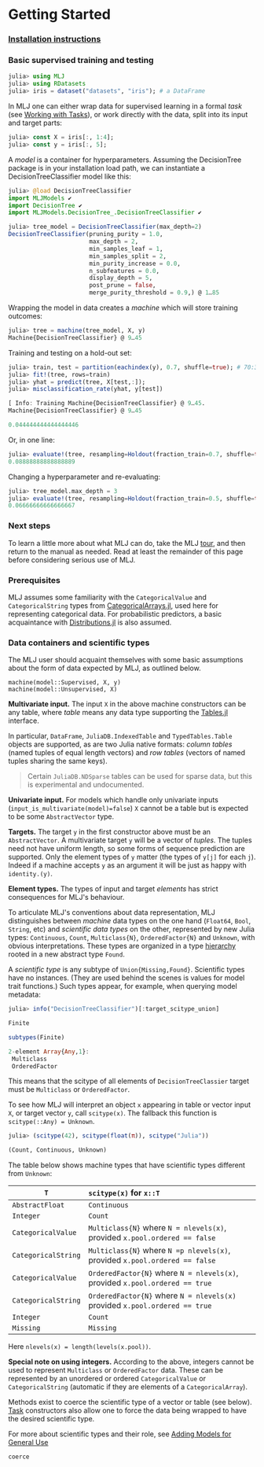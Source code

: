 # Getting Started

### [Installation instructions](https://github.com/alan-turing-institute/MLJ.jl/blob/master/README.md)


### Basic supervised training and testing


```julia
julia> using MLJ
julia> using RDatasets
julia> iris = dataset("datasets", "iris"); # a DataFrame
```

In MLJ one can either wrap data for supervised learning in a formal
*task* (see [Working with Tasks](working_with_tasks.md)), or work
directly with the data, split into its input and target parts:


```julia
julia> const X = iris[:, 1:4];
julia> const y = iris[:, 5];
```

A *model* is a container for hyperparameters. Assuming the
DecisionTree package is in your installation load path, we can
instantiate a DecisionTreeClassifier model like this:

```julia
julia> @load DecisionTreeClassifier
import MLJModels ✔
import DecisionTree ✔
import MLJModels.DecisionTree_.DecisionTreeClassifier ✔

julia> tree_model = DecisionTreeClassifier(max_depth=2)
DecisionTreeClassifier(pruning_purity = 1.0,
                       max_depth = 2,
                       min_samples_leaf = 1,
                       min_samples_split = 2,
                       min_purity_increase = 0.0,
                       n_subfeatures = 0.0,
                       display_depth = 5,
                       post_prune = false,
                       merge_purity_threshold = 0.9,) @ 1…85
```
    
Wrapping the model in data creates a *machine* which will store
training outcomes:

```julia
julia> tree = machine(tree_model, X, y)
Machine{DecisionTreeClassifier} @ 9…45
```

Training and testing on a hold-out set:

```julia
julia> train, test = partition(eachindex(y), 0.7, shuffle=true); # 70:30 split
julia> fit!(tree, rows=train)
julia> yhat = predict(tree, X[test,:]);
julia> misclassification_rate(yhat, y[test])

[ Info: Training Machine{DecisionTreeClassifier} @ 9…45.
Machine{DecisionTreeClassifier} @ 9…45

0.044444444444444446
```

Or, in one line:

```julia
julia> evaluate!(tree, resampling=Holdout(fraction_train=0.7, shuffle=true), measure=misclassification_rate)
0.08888888888888889
```

Changing a hyperparameter and re-evaluating:

```julia
julia> tree_model.max_depth = 3
julia> evaluate!(tree, resampling=Holdout(fraction_train=0.5, shuffle=true), measure=misclassification_rate)
0.06666666666666667
```

### Next steps

To learn a little more about what MLJ can do, take the MLJ
[tour](https://github.com/alan-turing-institute/MLJ.jl/blob/master/examples/tour/tour.ipynb),
and then return to the manual as needed. Read at least the remainder
of this page before considering serious use of MLJ.


### Prerequisites

MLJ assumes some familiarity with the `CategoricalValue` and
`CategoricalString` types from
[CategoricalArrays.jl](https://github.com/JuliaData/CategoricalArrays.jl),
used here for representing categorical data. For probabilistic
predictors, a basic acquaintance with
[Distributions.jl](https://github.com/JuliaStats/Distributions.jl) is
also assumed.


### Data containers and scientific types

The MLJ user should acquaint themselves with some
basic assumptions about the form of data expected by MLJ, as outlined
below. 

```
machine(model::Supervised, X, y) 
machine(model::Unsupervised, X)
```

**Multivariate input.** The input `X` in the above machine
constructors can be any table, where *table* means any data type
supporting the [Tables.jl](https://github.com/JuliaData/Tables.jl)
interface.

In particular, `DataFrame`, `JuliaDB.IndexedTable` and
`TypedTables.Table` objects are supported, as are two Julia native
formats: *column tables* (named tuples of equal length vectors) and
*row tables* (vectors of named tuples sharing the same
keys).

> Certain `JuliaDB.NDSparse` tables can be used for sparse data, but
> this is experimental and undocumented.

**Univariate input.** For models which handle only univariate inputs
(`input_is_multivariate(model)=false`) `X` cannot be a table but is
expected to be some `AbstractVector` type.

**Targets.** The target `y` in the first constructor above must be an
`AbstractVector`. A multivariate target `y` will be a vector of
*tuples*. The tuples need not have uniform length, so some forms of
sequence prediction are supported. Only the element types of `y`
matter (the types of `y[j]` for each `j`). Indeed if a machine accepts
`y` as an argument it will be just as happy with `identity.(y)`.

**Element types.** The types of input and target *elements* has strict
consequences for MLJ's behaviour. 

To articulate MLJ's conventions about data representation, MLJ
distinguishes between *machine* data types on the one hand (`Float64`,
`Bool`, `String`, etc) and *scientific data types* on the other,
represented by new Julia types: `Continuous`, `Count`,
`Multiclass{N}`, `OrderedFactor{N}` and `Unknown`, with obvious
interpretations.  These types are organized in a type
[hierarchy](scitypes.png) rooted in a new abstract type `Found`.

A *scientific type* is any subtype of
`Union{Missing,Found}`. Scientific types have no instances. (They are
used behind the scenes is values for model trait functions.) Such
types appear, for example, when querying model metadata:

```julia
julia> info("DecisionTreeClassifier")[:target_scitype_union]
```

```julia
Finite
```

```julia
subtypes(Finite)
```

```julia
2-element Array{Any,1}:
 Multiclass   
 OrderedFactor
```

This means that the scitype of all elements of `DecisionTreeClassier`
target must be `Multiclass` or `OrderedFactor`.

To see how MLJ will interpret an object `x` appearing in table or
vector input `X`, or target vector `y`, call `scitype(x)`. The fallback
this function is `scitype(::Any) = Unknown`. 

```julia
julia> (scitype(42), scitype(float(π)), scitype("Julia"))
```

```julia
(Count, Continuous, Unknown)
```
    
The table below shows machine types that have scientific types
different from `Unknown`:

`T`                         |     `scitype(x)` for `x::T`
----------------------------|:--------------------------------
`AbstractFloat`             |      `Continuous`
`Integer`                   |        `Count`
`CategoricalValue`          | `Multiclass{N}` where `N = nlevels(x)`, provided `x.pool.ordered == false` 
`CategoricalString`         | `Multiclass{N}` where `N =p nlevels(x)`, provided `x.pool.ordered == false`
`CategoricalValue`          | `OrderedFactor{N}` where `N = nlevels(x)`, provided `x.pool.ordered == true` 
`CategoricalString`         | `OrderedFactor{N}` where `N = nlevels(x)` provided `x.pool.ordered == true`
`Integer`                   | `Count`
`Missing`                   | `Missing`

Here `nlevels(x) = length(levels(x.pool))`.

**Special note on using integers.** According to the above, integers
cannot be used to represent `Multiclass` or `OrderedFactor` data. These can be represented by an unordered or ordered `CategoricalValue`
or `CategoricalString` (automatic if they are elements of a
`CategoricalArray`).

Methods exist to coerce the scientific type of a vector or table (see
below). [Task](working_with_tasks.md) constructors also allow one to
force the data being wrapped to have the desired scientific type.

For more about scientific types and their role, see [Adding Models for
General Use](adding_models_for_general_use.md)


```@docs
coerce
```






